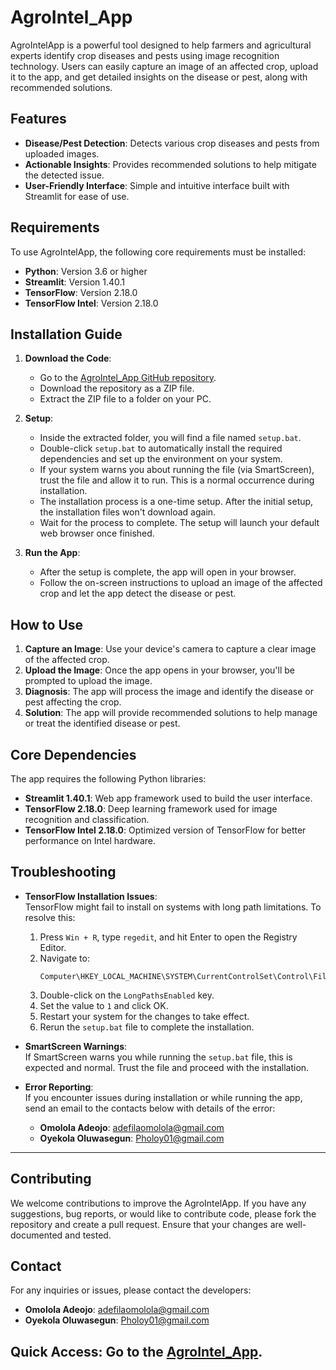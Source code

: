 # AgroIntel_App

AgroIntelApp is a powerful tool designed to help farmers and agricultural experts identify crop diseases and pests using image recognition technology. Users can easily capture an image of an affected crop, upload it to the app, and get detailed insights on the disease or pest, along with recommended solutions.

## Features

- **Disease/Pest Detection**: Detects various crop diseases and pests from uploaded images.
- **Actionable Insights**: Provides recommended solutions to help mitigate the detected issue.
- **User-Friendly Interface**: Simple and intuitive interface built with Streamlit for ease of use.

## Requirements

To use AgroIntelApp, the following core requirements must be installed:

- **Python**: Version 3.6 or higher
- **Streamlit**: Version 1.40.1
- **TensorFlow**: Version 2.18.0
- **TensorFlow Intel**: Version 2.18.0

## Installation Guide

1. **Download the Code**:

   - Go to the [AgroIntel_App GitHub repository](https://github.com/omolola-A/AgroIntel_App/tree/main).
   - Download the repository as a ZIP file.
   - Extract the ZIP file to a folder on your PC.

2. **Setup**:

   - Inside the extracted folder, you will find a file named `setup.bat`.
   - Double-click `setup.bat` to automatically install the required dependencies and set up the environment on your system.
   - If your system warns you about running the file (via SmartScreen), trust the file and allow it to run. This is a normal occurrence during installation.
   - The installation process is a one-time setup. After the initial setup, the installation files won't download again.
   - Wait for the process to complete. The setup will launch your default web browser once finished.

3. **Run the App**:
   - After the setup is complete, the app will open in your browser.
   - Follow the on-screen instructions to upload an image of the affected crop and let the app detect the disease or pest.

## How to Use

1. **Capture an Image**: Use your device's camera to capture a clear image of the affected crop.
2. **Upload the Image**: Once the app opens in your browser, you'll be prompted to upload the image.
3. **Diagnosis**: The app will process the image and identify the disease or pest affecting the crop.
4. **Solution**: The app will provide recommended solutions to help manage or treat the identified disease or pest.

## Core Dependencies

The app requires the following Python libraries:

- **Streamlit 1.40.1**: Web app framework used to build the user interface.
- **TensorFlow 2.18.0**: Deep learning framework used for image recognition and classification.
- **TensorFlow Intel 2.18.0**: Optimized version of TensorFlow for better performance on Intel hardware.

## Troubleshooting

- **TensorFlow Installation Issues**:  
  TensorFlow might fail to install on systems with long path limitations. To resolve this:

  1. Press `Win + R`, type `regedit`, and hit Enter to open the Registry Editor.
  2. Navigate to:
     ```
     Computer\HKEY_LOCAL_MACHINE\SYSTEM\CurrentControlSet\Control\FileSystem
     ```
  3. Double-click on the `LongPathsEnabled` key.
  4. Set the value to `1` and click OK.
  5. Restart your system for the changes to take effect.
  6. Rerun the `setup.bat` file to complete the installation.

- **SmartScreen Warnings**:  
  If SmartScreen warns you while running the `setup.bat` file, this is expected and normal. Trust the file and proceed with the installation.

- **Error Reporting**:  
  If you encounter issues during installation or while running the app, send an email to the contacts below with details of the error:
  - **Omolola Adeojo**: [adefilaomolola@gmail.com](mailto:adefilaomolola@gmail.com)
  - **Oyekola Oluwasegun**: [Pholoy01@gmail.com](mailto:Pholoy01@gmail.com)

---

## Contributing

We welcome contributions to improve the AgroIntelApp. If you have any suggestions, bug reports, or would like to contribute code, please fork the repository and create a pull request. Ensure that your changes are well-documented and tested.

## Contact

For any inquiries or issues, please contact the developers:

- **Omolola Adeojo**: [adefilaomolola@gmail.com](mailto:adefilaomolola@gmail.com)
- **Oyekola Oluwasegun**: [Pholoy01@gmail.com](mailto:Pholoy01@gmail.com)

## Quick Access: Go to the [AgroIntel_App](https://agrointelapp-42b9wmhrekiuzmnzadkzor.streamlit.app/).

